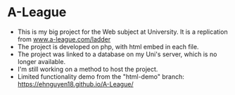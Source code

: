 # A-League
- This is my big project for the Web subject at University. It is a replication from www.a-league.com/ladder
- The project is developed on php, with html embed in each file.
- The project was linked to a database on my Uni's server, which is no longer available.
- I'm still working on a method to host the project.
- Limited functionality demo from the "html-demo" branch: https://ehnguyen18.github.io/A-League/ 
